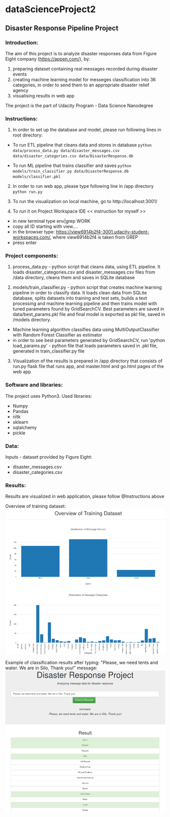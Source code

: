 # dataScienceProject2
## Disaster Response Pipeline Project

### Introduction:
The aim of this project is to analyze disaster responses data from Figure Eight company (https://appen.com/), by:
1) preparing dataset containing real messages recorded during disaster events
2) creating machine learning model for messeges classification into 36 categories, in order to send them to an appropriate disaster relief agency
3) visualising results in web app

The project is the part of Udacity Program - Data Science Nanodegree

### Instructions:
1. In order to set up the database and model, please run following lines in root directory:

- To run ETL pipeline that cleans data and stores in database
`python data/process_data.py data/disaster_messages.csv data/disaster_categories.csv data/DisasterResponse.db`

- To run ML pipeline that trains classifier and saves
`python models/train_classifier.py data/DisasterResponse.db models/classifier.pkl`

2. In order to run web app, please type following line in /app directory 
`python run.py`

3. To run the visualization on local machine, go to http://localhost:3001/

4. To run it on Project Workspace IDE << instruction for myself >>
- in new terminal type env|grep WORK
- copy all ID starting with view....
- in the browser type: https://view6914b2f4-3001.udacity-student-workspaces.com/, where view6914b2f4 is taken from GREP
- press enter
 
### Project components:
1. process_data.py - python script that cleans data, using ETL pipeline. It loads disaster_categories.csv and disaster_messages.csv files from /data directory, cleans them and saves in SQLite database
 
2. models/train_classifier.py - python script that creates machine learning pipeline in order to classify data. It loads clean data from SQLite database, splits datasets into training and test sets, builds a text processing and machine learning pipeline and then trains model with tuned parameters found by GridSearchCV. Best parameters are saved in data/best_params.pkl file and final model is exported as pkl file, saved in /models directory.
 - Machine learning algorithm classifies data using MultiOutputClassifier with Random Forest Classifier as estimator 
 - in order to see best parameters generated by GridSearchCV, run 'python load_params.py' - python file that loads parameters saved in .pkl file, generated in train_classifier.py file

3. Visualization of the results is prepared in /app directory that consists of run.py flask file that runs app, and master.html and go.html pages of the web app

### Software and libraries:
The project uses Python3.
Used libraries:
- Numpy
- Pandas
- nltk
- sklearn
- sqlalchemy
- pickle

### Data:
Inputs - dataset provided by Figure Eight:
- disaster_messages.csv
- disaster_categories.csv

### Results:
Results are visualized in web application, please follow @Instructions above

Overview of training dataset:
![Oveview_of_training_data.png](https://github.com/olghab/dataScienceProject2/blob/main/app/screenshots/Oveview_of_training_data.png)

Example of classification results after typing: "Please, we need tents and water. We are in Silo, Thank you!" message:
![Classification_results.png](https://github.com/olghab/dataScienceProject2/blob/main/app/screenshots/Classification_results.png)


